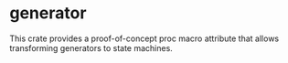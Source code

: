 # generator
This crate provides a proof-of-concept proc macro attribute that allows transforming generators to state machines.
